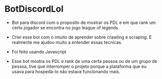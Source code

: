 # BotDiscordLol

- Bot para discord com o proposito de mostrar os PDL e em que rank um certo jogador se encontra no jogo league of legends.

- Criei esse bot com o intuito de aprender sobre crawling e scraping. E realmente me ajudou muito a entender essas tecnicas.

- Foi feito usando Javascript

- Esse bot mostra os PDL e rank de uma certa pessoa ou de um grupo de pessoa, tive que interromper o projeto porque a plataforma que eu usava para hospeda-lo não estava funcionando mais.
